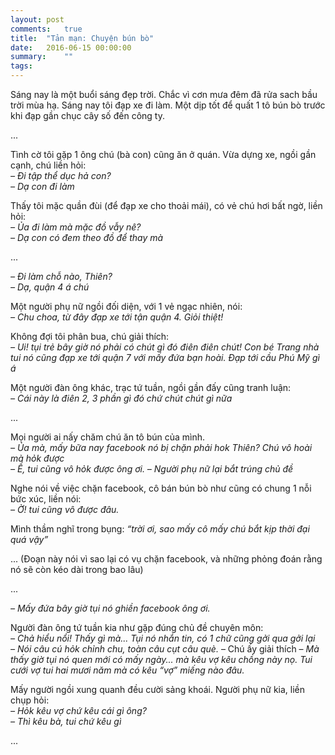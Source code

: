 ```yaml
---
layout: post
comments:   true
title:  "Tản mạn: Chuyện bún bò"
date:   2016-06-15 00:00:00
summary:    ""
tags:	
---
```


Sáng nay là một buổi sáng đẹp trời. Chắc vì cơn mưa đêm đã rửa sach bầu trời mùa hạ.
Sáng nay tôi đạp xe đi làm. Một dịp tốt để quất 1 tô bún bò trước khi đạp gần chục cây số đến công ty.

...

Tình cờ tôi gặp 1 ông chú (bà con) cũng ăn ở quán. Vừa dựng xe, ngồi gần cạnh, chú liền hỏi:<br>
*– Đi tập thể dục hả con?*<br>
*– Dạ con đi làm*

Thấy tôi mặc quần đùi (để đạp xe cho thoải mái), có vẻ chú hơi bất ngờ, liền hỏi:<br>
*– Ủa đi làm mà mặc đồ vẫy nê?*<br>
*– Dạ con có đem theo đồ để thay mà*

...

*– Đi làm chỗ nào, Thiên?*<br>
*– Dạ, quận 4 á chú*

Một người phụ nữ ngồi đối diện, với 1 vẻ ngạc nhiên, nói:<br>
*– Chu choa, từ đây đạp xe tới tận quận 4. Giỏi thiệt!*

Không đợi tôi phân bua, chú giải thích:<br>
*– Ui! tụi trẻ bây giờ nó phải có chút gì đó điên điên chút! Con bé Trang nhà tui nó cũng đạp xe tới quận 7 với mấy đứa bạn hoài. Đạp tới cầu Phú Mỹ gì á*

Một người đàn ông khác, trạc tứ tuần, ngồi gần đấy cũng tranh luận:<br>
*– Cái này là điên 2, 3 phần gì đó chứ chút chút gì nữa*

...

Mọi người ai nấy chăm chú ăn tô bún của mình.<br>
*– Ủa mà, mấy bữa nay facebook nó bị chặn phải hok Thiên? Chú vô hoài mà hỏk được*<br>
*– Ề, tui cũng vô hỏk được ông ơi. – Người phụ nữ lại bắt trúng chủ đề*

Nghe nói về việc chặn facebook, cô bán bún bò như cũng có chung 1 nỗi bức xúc, liền nói:<br>
*– Ờ! tui cũng vô được đâu.*

Mình thầm nghĩ trong bụng: *“trời ơi, sao mấy cô mấy chú bắt kịp thời đại quá vậy”*

... (Đoạn này nói vì sao lại có vụ chặn facebook, và những phỏng đoán rằng nó sẽ còn kéo dài trong bao lâu)

...

*– Mấy đứa bây giờ tụi nó ghiền facebook ông ơi.*

Người đàn ông tứ tuần kia như gặp đúng chủ đề chuyên môn:<br>
*– Chả hiểu nổi! Thấy gì mà... Tụi nó nhắn tin, có 1 chữ cũng gởi qua gởi lại*<br>
*– Nói câu cú hỏk chỉnh chu, toàn câu cụt câu què.* – Chú ấy giải thích – *Mà thấy giờ tụi nó quen mới có mấy ngày... mà kêu vợ kêu chồng này nọ. Tui cưới vợ tui hai mươi năm mà có kêu “vợ” miếng nào đâu.*

Mấy người ngồi xung quanh đều cười sảng khoái. Người phụ nữ kia, liền chụp hỏi:<br>
*– Hỏk kêu vợ chứ kêu cái gì ông?*<br>
*– Thì kêu bà, tui chứ kêu gì*

...